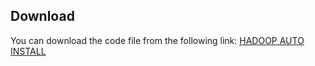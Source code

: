 
## Download
You can download the code file from the following link:
[HADOOP AUTO INSTALL](https://github.com/maheshzip/teit/blob/main/max.sh)
